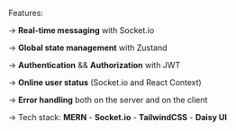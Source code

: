 Features:



-> **Real-time messaging** with Socket.io

-> **Global state management** with Zustand

-> **Authentication** && **Authorization** with JWT

-> **Online user status** (Socket.io and React Context)

-> **Error handling** both on the server and on the client

-> Tech stack: **MERN** - **Socket.io** - **TailwindCSS** - **Daisy UI**



